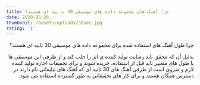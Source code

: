 ```yaml
---
title: چرا آهنگ های مجموعه داده های موسیقی 30 ثانیه ای هستند؟
date: 2020-05-26
thumbnail: /assets/uploads/30sec.jpg
rating: '1'
---
```

<div dir='rtl' lang='fa'>
  چرا طول آهنگ های استفاده شده برای مجموعه داده های موسیقی 30 ثانیه ای هستند؟

بدلیل آن که محقق باید رضایت تولید کننده ی اثر را جلب کند و از طرفی این موسیقی ها با طول های متغییر باید قبل از استفاده، خریده شوند و برای تحقیقات اجازه تولید کننده لازم و ضروی است از طرفی آهنگ های 30 ثانیه ای که آهنگ های تبلیغاتی نام دارند در دسترس همگان هستند و برای کار های تحقیقاتی به طور گسترده استفاده می شود.
</div>
